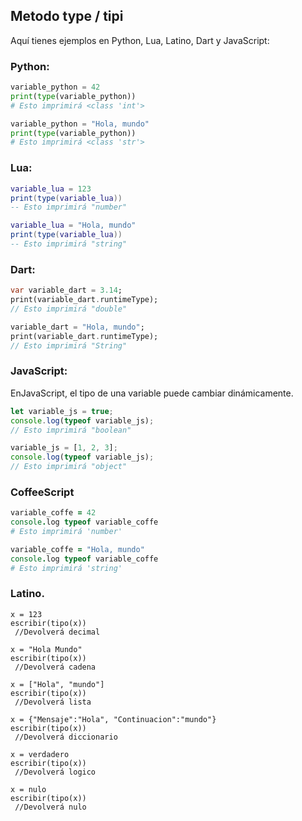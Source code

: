 ## Metodo type / tipi
Aquí tienes ejemplos en Python, Lua, Latino, Dart y JavaScript:

### Python:
```python
variable_python = 42
print(type(variable_python))
# Esto imprimirá <class 'int'>

variable_python = "Hola, mundo"
print(type(variable_python))
# Esto imprimirá <class 'str'>
```

### Lua:
```lua
variable_lua = 123
print(type(variable_lua))
-- Esto imprimirá "number"

variable_lua = "Hola, mundo"
print(type(variable_lua))
-- Esto imprimirá "string"
```

### Dart:
```dart
var variable_dart = 3.14;
print(variable_dart.runtimeType);
// Esto imprimirá "double"

variable_dart = "Hola, mundo";
print(variable_dart.runtimeType);
// Esto imprimirá "String"
```

### JavaScript:
EnJavaScript, el tipo de una variable puede cambiar dinámicamente.
```javascript
let variable_js = true;
console.log(typeof variable_js);
// Esto imprimirá "boolean"

variable_js = [1, 2, 3];
console.log(typeof variable_js);
// Esto imprimirá "object"
```

### CoffeeScript 
```coffeescript
variable_coffe = 42
console.log typeof variable_coffe
# Esto imprimirá 'number'

variable_coffe = "Hola, mundo"
console.log typeof variable_coffe
# Esto imprimirá 'string'
```
 
### Latino.
```latino
x = 123
escribir(tipo(x))
 //Devolverá decimal

x = "Hola Mundo"
escribir(tipo(x))
 //Devolverá cadena

x = ["Hola", "mundo"]
escribir(tipo(x))
 //Devolverá lista

x = {"Mensaje":"Hola", "Continuacion":"mundo"}
escribir(tipo(x))
 //Devolverá diccionario

x = verdadero
escribir(tipo(x))
 //Devolverá logico

x = nulo
escribir(tipo(x))
 //Devolverá nulo
```
